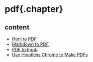 ﻿
# pdf{.chapter}

## content

- [Html to PDF](html_to_pdf.md)
- [Markdown to PDF](markdown_to_pdf.md)
- [PDF to Epub](pdf_to_epub.md)
- [Use Headless Chrome to Make PDFs](use_headless_chrome_to_make_pdfs.md)
